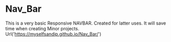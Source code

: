 # Nav_Bar
This is a very basic Responsive NAVBAR.
Created for latter uses.
It will save time when creating Minor projects.
Url('https://myselfsandip.github.io/Nav_Bar/')
